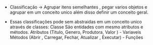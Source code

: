 - Classificação 
-> Agrupar itens semelhantes , pegar varios objetos e agrupar em um conceito unico além disso definir um conceito geral.


- Essas classificações pode sem abstraidas em um conceito unico através de classes:
    Classe São entidades com mesmo atributos e métodos.
    Atributos (Titulo, Genero, Produtora, Valor ) - Variaveis
    Métodos (Abrir , Carregar, Fechar, Atualizar , Executar) - Funções



    